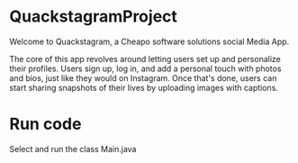 # QuackstagramProject

Welcome to Quackstagram, a Cheapo software solutions social Media App. 

The core of this app revolves around letting users set up and personalize their profiles.
Users sign up, log in, and add a personal touch with photos and bios, just like they
would on Instagram. Once that's done, users can start sharing snapshots of their lives
by uploading images with captions.

# Run code

Select and run the class Main.java
